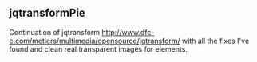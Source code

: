 jqtransformPie
------------------------
Continuation of jqtransform  http://www.dfc-e.com/metiers/multimedia/opensource/jqtransform/ with all the fixes I've found and clean real transparent images for elements. 